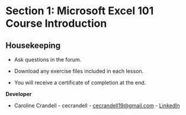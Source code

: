 # Section 1: Microsoft Excel 101 Course Introduction

## Housekeeping

- Ask questions in the forum.

- Download any exercise files included in each lesson.

- You will receive a certificate of completion at the end.

**Developer**

- Caroline Crandell - cecrandell - cecrandell19@gmail.com - [LinkedIn](https://www.linkedin.com/in/carolinecrandell/)